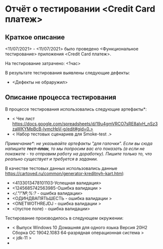 # Отчёт о тестировании <Credit Card платеж>

## Краткое описание

<11/07/2021> - <11/07/2021> было проведено <Функциональное тестирование> приложения <Credit Card платеж>.

На тестирование затрачено: <1час>

В результате тестирования выявлены следующие дефекты:
* <Дефекты не обраружил>

## Описание процесса тестирования

В процессе тестирования использовались следующие артефакты*:
* < Чек лист
  https://docs.google.com/spreadsheets/d/19u4gmVRCO7sRE8alvH_nSz3zaWKYMpBcB-lymcHpV-g/edit#gid=0.>
* < Набор тестовых сценариев для Smoke-test .>

*Примечание\*: не указывайте артефакты "для галочки". Если вы сюда напишите **тест-план**, то мы попросим вас его показать (а если не покажете - то отправим работу на доработку). Пишите только то, что реально существует и требуется в задании.*

В качестве тестовых данных использовались данные <https://cartoved.ru/common/generator-kreditnyh-kart.html>:
* <4133013478101103-Успещная валидация>
* <1245685742563985-Ошибка валидации >
* <*/."!"№;%:?* - ошибка валидации>
* <ОДИНДВАПЯТЬШЕСТЬ - ошибка валидации >
* <ONETWOTHREJDJ - ошибка валидации >
* <(пустое поле) - ошибка валидации>

Тестирование производилось в следующем окружении:
* < Выпуск	Windows 10 Домашняя для одного языка
  Версия	20H2
  Сборка ОС	19042.1083
  64-разрядная операционная система >
* < jdk-11 >
* <Intellij IDEA Community edition>